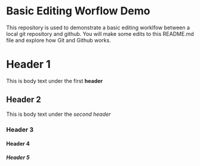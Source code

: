 # Basic Editing Worflow Demo
This repository is used to demonstrate a basic editing worklfow between a local git repository and github.  You will make some edits to this README.md file and explore how Git and Github works.

# Header 1
This is body text under the first **header**
## Header 2
This is body text under the *second header*
### Header 3
#### Header 4
##### Header 5